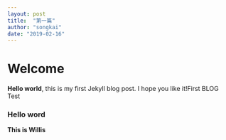 ```yaml
---
layout: post
title:  "第一篇"
author: "songkai"
date: "2019-02-16"
---
```


# Welcome


**Hello world**, this is my first Jekyll blog post.
I hope you like it!First BLOG Test

### Hello word

**This is Willis**